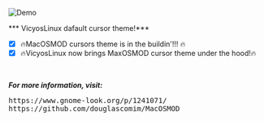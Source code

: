 ![Demo](https://i.imgur.com/CXNK87Y.png)


*** VicyosLinux dafault cursor theme!***

- [x] :fire:MacOSMOD cursors theme is in the buildin'!!! :fire:<br />
- [x] :fire:VicyosLinux now brings MaxOSMOD cursor theme under the hood!:fire:<br />

<br>

***For more information, visit:***



<pre>
https://www.gnome-look.org/p/1241071/
https://github.com/douglascomim/MacOSMOD
</pre>

